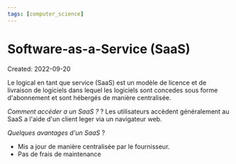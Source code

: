 ```yaml
---
tags: [computer_science] 
---
```

# Software-as-a-Service (SaaS)
Created: 2022-09-20

Le logical en tant  que service (SaaS) est un modèle de licence et de livraison de logiciels dans lequel les logiciels sont concedes sous forme d'abonnement et sont hébergés de manière centralisée.

*Comment accéder a un SaaS ?*
?
Les utilisateurs accèdent généralement au SaaS a l'aide d'un client leger via un navigateur web.
<!--SR:!2022-09-25,3,230-->

*Quelques avantages d'un SaaS*
?
- Mis a jour de manière centralisée par le fournisseur.
- Pas de frais de maintenance
<!--SR:!2022-09-24,2,210-->